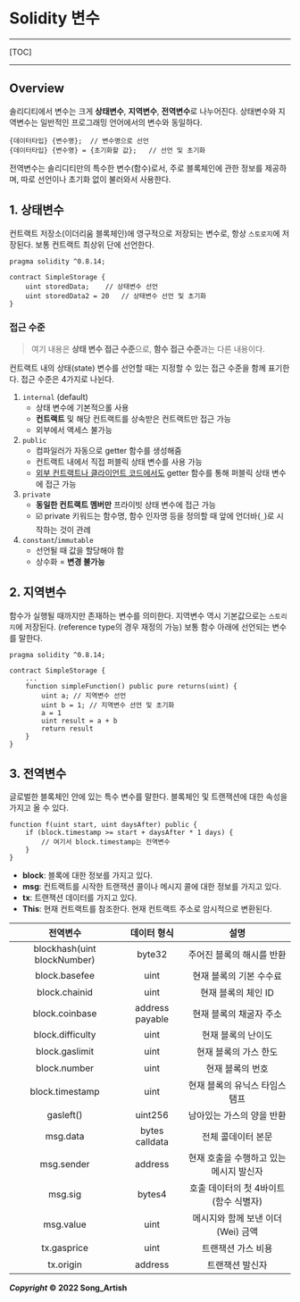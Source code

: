 # Solidity 변수

---

[TOC]

---



## Overview

솔리디티에서 변수는 크게 **상태변수**, **지역변수**, **전역변수**로 나누어진다. 상태변수와 지역변수는 일반적인 프로그래밍 언어에서의 변수와 동일하다.

```solidity
{데이터타입} {변수명};	// 변수명으로 선언
{데이터타입} {변수명} = {초기화할 값};	// 선언 및 초기화
```

전역변수는 솔리디티만의 특수한 변수(함수)로서, 주로 블록체인에 관한 정보를 제공하며, 따로 선언이나 초기화 없이 불러와서 사용한다.



## 1. 상태변수

컨트랙트 저장소(이더리움 블록체인)에 영구적으로 저장되는 변수로, 항상 `스토로지`에 저장된다. 보통 컨트랙트 최상위 단에 선언한다.

```solidity
pragma solidity ^0.8.14;

contract SimpleStorage {
	uint storedData;	// 상태변수 선언
	uint storedData2 = 20	// 상태변수 선언 및 초기화
}
```

### 접근 수준

> 여기 내용은 **상태 변수 접근 수준**으로, **함수 접근 수준**과는 다른 내용이다.

컨트랙트 내의 상태(state) 변수를 선언할 때는 지정할 수 있는 접근 수준을 함께 표기한다. 접근 수준은 4가지로 나뉜다.

1. `internal` (default)
   - 상태 변수에 기본적으롤 사용
   - **컨트랙트** 및 해당 컨트랙트를 상속받은 컨트랙트만 접근 가능
   - 외부에서 액세스 불가능
2. `public`
   - 컴파일러가 자동으로 getter 함수를 생성해줌
   - 컨트랙트 내에서 직접 퍼블릭 상태 변수를 사용 가능
   - <u>외부 컨트랙트나 클라이언트 코드에서도</u> getter 함수를 통해 퍼블릭 상태 변수에 접근 가능
3. `private`
   - **동일한 컨트랙트 멤버만** 프라이빗 상태 변수에 접근 가능
   - :ballot_box_with_check: private 키워드는 함수명, 함수 인자명 등을 정의할 때 앞에 언더바(`_`)로 시작하는 것이 관례
4. `constant`/`immutable`
   - 선언될 때 값을 할당해야 함
   - 상수화 = **변경 불가능**



## 2. 지역변수

함수가 실행될 때까지만 존재하는 변수를 의미한다. 지역변수 역시 기본값으로는 `스토리지`에 저장된다. (reference type의 경우 재정의 가능) 보통 함수 아래에 선언되는 변수를 말한다.

```solidity
pragma solidity ^0.8.14;

contract SimpleStorage {
	...
	function simpleFunction() public pure returns(uint) {
		uint a;	// 지역변수 선언
		uint b = 1;	// 지역변수 선언 및 초기화
		a = 1
		uint result = a + b
		return result
	}
}
```



## 3. 전역변수

글로벌한 블록체인 안에 있는 특수 변수를 말한다. 블록체인 및 트랜잭션에 대한 속성을 가지고 올 수 있다.

```solidity
function f(uint start, uint daysAfter) public {
	if (block.timestamp >= start + daysAfter * 1 days) {
		// 여기서 block.timestamp는 전역변수
	}
}
```

- **block**: 블록에 대한 정보를 가지고 있다.
- **msg**: 컨트랙트를 시작한 트랜잭션 콜이나 메시지 콜에 대한 정보를 가지고 있다.
- **tx**: 트랜잭션 데이터를 가지고 있다.
- **This**: 현재 컨트랙트를 참조한다. 현재 컨트랙트 주소로 암시적으로 변환된다.

|          전역변수           |   데이터 형식   |                  설명                   |
| :-------------------------: | :-------------: | :-------------------------------------: |
| blockhash(uint blockNumber) |     byte32      |        주어진 블록의 해시를 반환        |
|        block.basefee        |      uint       |         현재 블록의 기본 수수료         |
|        block.chainid        |      uint       |           현재 블록의 체인 ID           |
|       block.coinbase        | address payable |         현재 블록의 채굴자 주소         |
|      block.difficulty       |      uint       |           현재 블록의 난이도            |
|       block.gaslimit        |      uint       |          현재 블록의 가스 한도          |
|        block.number         |      uint       |            현재 블록의 번호             |
|       block.timestamp       |      uint       |      현재 블록의 유닉스 타임스탬프      |
|          gasleft()          |     uint256     |        남아있는 가스의 양을 반환        |
|          msg.data           | bytes calldata  |           전체 콜데이터 본문            |
|         msg.sender          |     address     | 현재 호출을 수행하고 있는 메시지 발신자 |
|           msg.sig           |     bytes4      |  호출 데이터의 첫 4바이트(함수 식별자)  |
|          msg.value          |      uint       |    메시지와 함께 보낸 이더(Wei) 금액    |
|         tx.gasprice         |      uint       |           트랜잭션 가스 비용            |
|          tx.origin          |     address     |             트랜잭션 발신자             |



***Copyright* © 2022 Song_Artish**